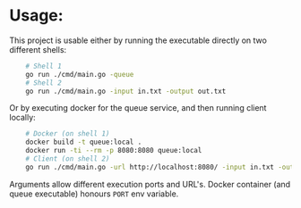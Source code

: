 # Usage:

This project is usable either by running the executable directly on two different shells:

```bash
    # Shell 1
    go run ./cmd/main.go -queue
    # Shell 2
    go run ./cmd/main.go -input in.txt -output out.txt
```

Or by executing docker for the queue service, and then running client locally:
```bash
    # Docker (on shell 1)
    docker build -t queue:local .
    docker run -ti --rm -p 8080:8080 queue:local
    # Client (on shell 2)
    go run ./cmd/main.go -url http://localhost:8080/ -input in.txt -output out.txt
```

Arguments allow different execution ports and URL's.
Docker container (and queue executable) honours `PORT` env variable.
